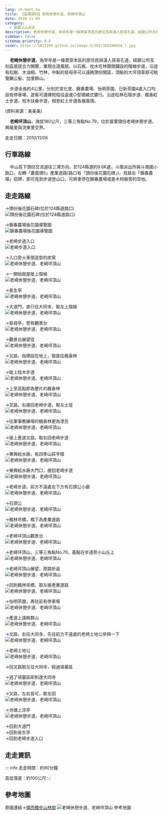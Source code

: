 ```yaml
---
lang: zh-Hant-tw
title: 【苗栗頭份】老崎休憩步道、老崎坪頂山
date: 2010-11-09
category: 
  - 苗栗上山走走
description: 老崎休憩步道，為早年是一條貫穿本區的原住民與漢人貿易孔道，經鎮公所及社區居民合力開墾，重現古道風貌，以石板、枕木在林蔭間鋪設的階梯步道，沿途有松樹、木油桐、竹林，中點的慈母亭可以遠眺頭份鬧區，頂點的大坪頂草原可眺覽鵝公髻、加里群山。 步道全長約4公里，分別於宣化堂、錦春農場、怡明茶園、日新茶園4處入口均設有停車場，遊客可選擇短程往返或○型環繞式健行。沿途松林石階步道、楓香紅土步道，枕木扶桑步道，相思紅土步道各展風情。資料來源：美美美 老崎坪頂山，海拔180公尺，三等三角點No.79，位於苗栗頭份老崎休憩步道，興隆里與流東里交界。
sidebar: false
sitemap.priority: 0.8
cover: https://1013399.github.io/image-5/283/169206658_l.jpg
---
```


    **老崎休憩步道**，為早年是一條貫穿本區的原住民與漢人貿易孔道，經鎮公所及社區居民合力開墾，重現古道風貌，以石板、枕木在林蔭間鋪設的階梯步道，沿途有松樹、木油桐、竹林，中點的慈母亭可以遠眺頭份鬧區，頂點的大坪頂草原可眺覽鵝公髻、加里群山。 

    步道全長約4公里，分別於宣化堂、錦春農場、怡明茶園、日新茶園4處入口均設有停車場，遊客可選擇短程往返或○型環繞式健行。沿途松林石階步道、楓香紅土步道，枕木扶桑步道，相思紅土步道各展風情。

(資料來源：美美美)

<!-- more -->

    **老崎坪頂山**，海拔180公尺，三等三角點No.79，位於苗栗頭份老崎休憩步道，興隆里與流東里交界。

走走日期：2010/11/06

## 行車路線
    中山高下頭份交流道往三灣方向，於124縣道約9.6K處，斗煥派出所與斗煥國小路口，左轉「農苗頭5」產業道路(路口有「頭份後花園石碑」)，見路左「錦春農場」招牌，即可見到步道登山口，可將車停在錦春農場或是木材廠旁的空地。

## 走走路線
→頭份後花園石碑(位於124縣道路口)  
![頭份後花園石碑(位於124縣道路口)](https://1013399.github.io/image-5/283/169206752_l.jpg)

→錦春農場後花園導覽圖  
![錦春農場後花園導覽圖](https://1013399.github.io/image-5/283/169206614_l.jpg)

→老崎步道入口  
![老崎步道入口](https://1013399.github.io/image-5/283/169206616_l.jpg)

→入口旁火車頭造型的炭窯  
![老崎休憩步道、老崎坪頂山](https://1013399.github.io/image-5/283/169206620_l.jpg)

→一開始就是陡上階梯  
![老崎休憩步道、老崎坪頂山](https://1013399.github.io/image-5/283/169206630_l.jpg)

→長生亭  
![老崎休憩步道、老崎坪頂山](https://1013399.github.io/image-5/283/169206634_l.jpg)

→大道門，直行往大同寺，取左上階梯  
![老崎休憩步道、老崎坪頂山](https://1013399.github.io/image-5/283/169206635_l.jpg)

→慈母亭，旁有觀景台  
![老崎休憩步道、老崎坪頂山](https://1013399.github.io/image-5/283/169206639_l.jpg)

→觀景台展望佳  
![老崎休憩步道、老崎坪頂山](https://1013399.github.io/image-5/283/169206641_l.jpg)

→叉路，指標設在地上，取直往楓香林  
![老崎休憩步道、老崎坪頂山](https://1013399.github.io/image-5/283/169206644_l.jpg)

→陡上枕木步道  
![老崎休憩步道、老崎坪頂山](https://1013399.github.io/image-5/283/169206648_l.jpg)

→上至高點即為整片的楓香林  
![老崎休憩步道、老崎坪頂山](https://1013399.github.io/image-5/283/169206652_l.jpg)

→叉路，右接回老崎步道，取左土徑  
![老崎休憩步道、老崎坪頂山](https://1013399.github.io/image-5/283/169206655_l.jpg)

→往軍事教練場的楓香林更為漂亮  
![老崎休憩步道、老崎坪頂山](https://1013399.github.io/image-5/283/169206658_l.jpg)

→接上產道叉路，取右回老崎步道  
![老崎休憩步道、老崎坪頂山](https://1013399.github.io/image-5/283/169206663_l.jpg)

→東興給水廠，有四季山莊字樣  
![老崎休憩步道、老崎坪頂山](https://1013399.github.io/image-5/283/169206667_l.jpg)

→東興給水廠大門口，接回老崎步道  
![老崎休憩步道、老崎坪頂山](https://1013399.github.io/image-5/283/169206673_l.jpg)

→老崎步道，前方不遠處左下方有石頭公小廟  
![老崎休憩步道、老崎坪頂山](https://1013399.github.io/image-5/283/169206680_l.jpg)

→石頭公  
![老崎休憩步道、老崎坪頂山](https://1013399.github.io/image-5/283/169206691_l.jpg)

→楓林吊橋，橋下為產業道路  
![老崎休憩步道、老崎坪頂山](https://1013399.github.io/image-5/283/169206695_l.jpg)

→老崎坪頂山觀景台  
![老崎休憩步道、老崎坪頂山](https://1013399.github.io/image-5/283/169206712_l.jpg)

→老崎坪頂山，三等三角點No.79，基點在步道旁小山丘上  
![老崎休憩步道、老崎坪頂山](https://1013399.github.io/image-5/283/169206718_l.jpg)

→老崎坪頂山展望，原路折返  
![老崎休憩步道、老崎坪頂山](https://1013399.github.io/image-5/283/169206722_l.jpg)

→回到楓林吊橋，取左接產業道路  
![老崎休憩步道、老崎坪頂山](https://1013399.github.io/image-5/283/169206699_l.jpg)

→怡明茶園，再往前有停車場  
![老崎休憩步道、老崎坪頂山](https://1013399.github.io/image-5/283/169206726_l.jpg)

→產道上遠眺群山  
![老崎休憩步道、老崎坪頂山](https://1013399.github.io/image-5/283/169206730_l.jpg)

→叉路，右往大同寺，先往前方不遠處的老崎土地公參拜一下  
![老崎休憩步道、老崎坪頂山](https://1013399.github.io/image-5/283/169206734_l.jpg)

→老崎土地公  
![老崎休憩步道、老崎坪頂山](https://1013399.github.io/image-5/283/169206736_l.jpg)

→回叉路取左往大同寺，經過墳墓區  
  
→過了墳墓區即到達大同寺  
![老崎休憩步道、老崎坪頂山](https://1013399.github.io/image-5/283/169206741_l.jpg)

→叉路，左右皆可，取左回  
![老崎休憩步道、老崎坪頂山](https://1013399.github.io/image-5/283/169206744_l.jpg)

→池塘上涼亭  
![老崎休憩步道、老崎坪頂山](https://1013399.github.io/image-5/283/169206747_l.jpg)

→回到大道門  
→回到長生亭  
→回到老崎步道入口

## 走走資訊
::: info
走走時間：約80分鐘

高低落差：約100公尺
:::

## 參考地圖
原圖連結→[偶而獨步山林間](http://www.yougoipay.com/kenny/w900/index.htm)
![老崎休憩步道、老崎坪頂山 參考地圖](https://1013399.github.io/image-5/283/169206771_l.jpg)

